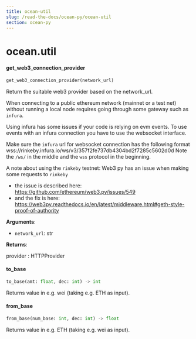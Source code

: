 ```yaml
---
title: ocean-util
slug: /read-the-docs/ocean-py/ocean-util
section: ocean-py
---
```

<a name="ocean.util"></a>
# ocean.util

<a name="ocean.util.get_web3_connection_provider"></a>
#### get\_web3\_connection\_provider

```python
get_web3_connection_provider(network_url)
```

Return the suitable web3 provider based on the network_url.

When connecting to a public ethereum network (mainnet or a test net) without
running a local node requires going through some gateway such as `infura`.

Using infura has some issues if your code is relying on evm events.
To use events with an infura connection you have to use the websocket interface.

Make sure the `infura` url for websocket connection has the following format
wss://rinkeby.infura.io/ws/v3/357f2fe737db4304bd2f7285c5602d0d
Note the `/ws/` in the middle and the `wss` protocol in the beginning.

A note about using the `rinkeby` testnet:
Web3 py has an issue when making some requests to `rinkeby`
- the issue is described here: https://github.com/ethereum/web3.py/issues/549
- and the fix is here: https://web3py.readthedocs.io/en/latest/middleware.html#geth-style-proof-of-authority

**Arguments**:

- `network_url`: str

**Returns**:

provider : HTTPProvider

<a name="ocean.util.to_base"></a>
#### to\_base

```python
to_base(amt: float, dec: int) -> int
```

Returns value in e.g. wei (taking e.g. ETH as input).

<a name="ocean.util.from_base"></a>
#### from\_base

```python
from_base(num_base: int, dec: int) -> float
```

Returns value in e.g. ETH (taking e.g. wei as input).

